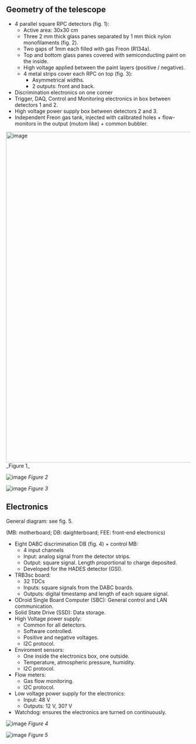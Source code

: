 ## Geometry of the telescope

- 4 parallel square RPC detectors (fig. 1):
  - Active area: 30x30 cm
  - Three 2 mm thick glass panes separated by 1 mm thick nylon monofilaments (fig. 2).
  - Two gaps of 1mm each filled with gas Freon (R134a).
  - Top and bottom glass panes covered with semiconducting paint on the inside.
  - High voltage applied between the paint layers (positive / negative).
  - 4 metal strips cover each RPC on top (fig. 3):
    - Asymmetrical widths.
    - 2 outputs: front and back.
- Discrimination electronics on one corner
- Trigger, DAQ, Control and Monitoring electronics in box between detectors 1 and 2.
- High voltage power supply box between detectors 2 and 3.
- Independent Freon gas tank, injected with calibrated holes + flow-monitors in the output (mutom like) + common bubbler.

<img width="902" alt="image" src="https://github.com/cayesoneira/miniTRASGO/assets/21690353/0b2716cf-5745-44cd-9137-250d9f6d70d8">
_Figure 1_

![image](https://github.com/cayesoneira/miniTRASGO/assets/93153458/3c83d2de-22cb-4d7d-b89d-8f52a7710ed9)
_Figure 2_

![image](https://github.com/cayesoneira/miniTRASGO/assets/93153458/8e34e594-e490-4610-9654-66b07d65f65d)
_Figure 3_

## Electronics

General diagram: see fig. 5.

(MB: motherboard; DB: daighterboard; FEE: front-end electronics)

- Eight DABC discrimination DB (fig. 4) + control MB:
  - 4 input channels
  - Input: analog signal from the detector strips.
  - Output: square signal. Length proportional to charge deposited.
  - Developed for the HADES detector (GSI).
- TRB3sc board:
  - 32 TDCs
  - Inputs: square signals from the DABC boards.
  - Outputs: digital timestamp and length of each square signal.
- ODroid Single Board Computer (SBC): General control and LAN communication.
- Solid State Drive (SSD): Data storage.
- High Voltage power supply:
  - Common for all detectors.
  - Software controlled.
  - Positive and negative voltages.
  - I2C protocol.
- Enviroment sensors:
  - One inside the electronics box, one outside.
  - Temperature, atmospheric pressure, humidity.
  - I2C protocol.
- Flow meters:
  - Gas flow monitoring.
  - I2C protocol.
- Low voltage power supply for the electronics:
  - Input: 48 V
  - Outputs: 12 V, 30? V
- Watchdog: ensures the electronics are turned on continuously.

![image](https://github.com/cayesoneira/miniTRASGO/assets/93153458/95f912cf-b274-4cfb-8519-419436ef5dd8)
_Figure 4_

![image](https://github.com/cayesoneira/miniTRASGO/assets/93153458/4e68e317-f61a-411e-9682-ca7ce42bb6d9)
_Figure 5_
